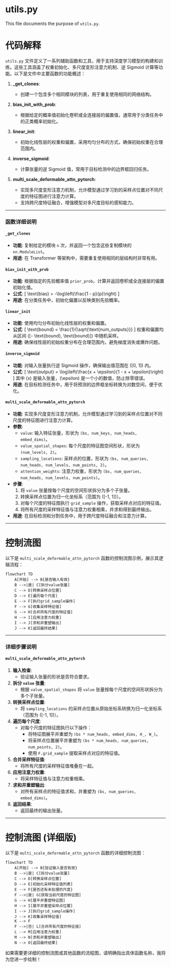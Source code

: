 # utils.py

This file documents the purpose of `utils.py`.

# 代码解释

`utils.py` 文件定义了一系列辅助函数和工具，用于支持深度学习模型的构建和训练。这些工具涵盖了权重初始化、多尺度变形注意力机制、逆 Sigmoid 计算等功能。以下是文件中主要函数的功能概述：

1. **_get_clones**:
   - 创建一个包含多个相同模块的列表，用于重复使用相同的网络结构。

2. **bias_init_with_prob**:
   - 根据给定的概率值初始化卷积或全连接层的偏置值，通常用于分类任务中的正类概率初始化。

3. **linear_init**:
   - 初始化线性层的权重和偏置，采用均匀分布的方式，确保初始权重在合理范围内。

4. **inverse_sigmoid**:
   - 计算张量的逆 Sigmoid 值，常用于目标检测中的边界框回归任务。

5. **multi_scale_deformable_attn_pytorch**:
   - 实现多尺度变形注意力机制，允许模型通过学习到的采样点位置对不同尺度的特征图进行注意力计算。
   - 支持跨尺度特征融合，增强模型对多尺度目标的感知能力。

---

### 函数详细说明

#### `_get_clones`
- **功能**: 复制给定的模块 `n` 次，并返回一个包含这些复制模块的 `nn.ModuleList`。
- **用途**: 在 Transformer 等架构中，需要重复使用相同的层结构时非常有用。

#### `bias_init_with_prob`
- **功能**: 根据指定的先验概率值 `prior_prob`，计算并返回卷积或全连接层的偏置初始化值。
- **公式**: 
  \[
  \text{bias} = -\log\left(\frac{1 - p}{p}\right)
  \]
- **用途**: 在分类任务中，初始化偏置以反映类别先验概率。

#### `linear_init`
- **功能**: 使用均匀分布初始化线性层的权重和偏置。
- **公式**: 
  \[
  \text{bound} = \frac{1}{\sqrt{\text{num_outputs}}}
  \]
  权重和偏置均从区间 \([- \text{bound}, \text{bound}]\) 中随机采样。
- **用途**: 确保线性层的初始权重分布在合理范围内，避免梯度消失或爆炸问题。

#### `inverse_sigmoid`
- **功能**: 对输入张量执行逆 Sigmoid 操作，确保输出值范围在 \([0, 1]\) 内。
- **公式**: 
  \[
  \text{output} = \log\left(\frac{x + \epsilon}{1 - x + \epsilon}\right)
  \]
  其中 \(x\) 是输入张量，\(\epsilon\) 是一个小的数值，防止除零错误。
- **用途**: 在目标检测任务中，用于将预测的边界框坐标转换为对数空间，便于优化。

#### `multi_scale_deformable_attn_pytorch`
- **功能**: 实现多尺度变形注意力机制，允许模型通过学习到的采样点位置对不同尺度的特征图进行注意力计算。
- **参数**:
  - `value`: 输入特征张量，形状为 `(bs, num_keys, num_heads, embed_dims)`。
  - `value_spatial_shapes`: 每个尺度的特征图空间形状，形状为 `(num_levels, 2)`。
  - `sampling_locations`: 采样点的位置，形状为 `(bs, num_queries, num_heads, num_levels, num_points, 2)`。
  - `attention_weights`: 注意力权重，形状为 `(bs, num_queries, num_heads, num_levels, num_points)`。
- **步骤**:
  1. 将 `value` 张量按每个尺度的空间形状拆分为多个子张量。
  2. 转换采样点位置为归一化坐标系（范围为 \([-1, 1]\)）。
  3. 对每个尺度的特征图执行 `grid_sample` 操作，获取采样点对应的特征值。
  4. 将所有尺度的采样特征值与注意力权重相乘，并求和得到最终输出。
- **用途**: 在目标检测和分割任务中，用于跨尺度特征融合和注意力计算。

---

# 控制流图

以下是 `multi_scale_deformable_attn_pytorch` 函数的控制流图示例，展示其逻辑流程：

```mermaid
flowchart TD
    A[开始] --> B{是否输入有效}
    B -->|是| C[拆分value张量]
    C --> D[转换采样点位置]
    D --> E[遍历每个尺度]
    E --> F[执行grid_sample操作]
    F --> G[收集采样特征值]
    G --> H[合并所有尺度的特征值]
    H --> I[应用注意力权重]
    I --> J[求和并重塑输出]
    J --> K[返回最终结果]
```

---

### 详细步骤说明

#### `multi_scale_deformable_attn_pytorch`
1. **输入检查**:
   - 验证输入张量的形状是否符合要求。
2. **拆分 `value` 张量**:
   - 根据 `value_spatial_shapes` 将 `value` 张量按每个尺度的空间形状拆分为多个子张量。
3. **转换采样点位置**:
   - 将 `sampling_locations` 的采样点位置从原始坐标系转换为归一化坐标系（范围为 \([-1, 1]\)）。
4. **遍历每个尺度**:
   - 对每个尺度的特征图执行以下操作：
     - 将特征图展平并重塑为 `(bs * num_heads, embed_dims, H_, W_)`。
     - 将采样点位置展平并重塑为 `(bs * num_heads, num_queries, num_points, 2)`。
     - 使用 `F.grid_sample` 提取采样点对应的特征值。
5. **合并采样特征值**:
   - 将所有尺度的采样特征值堆叠在一起。
6. **应用注意力权重**:
   - 将采样特征值与注意力权重相乘。
7. **求和并重塑输出**:
   - 对所有采样点的特征值求和，并重塑为 `(bs, num_queries, embed_dims)`。
8. **返回结果**:
   - 返回最终的输出张量。

---

# 控制流图 (详细版)

以下是 `multi_scale_deformable_attn_pytorch` 函数的详细控制流图：

```mermaid
flowchart TD
    A[开始] --> B{验证输入是否有效}
    B -->|是| C[拆分value张量]
    C --> D[转换采样点位置]
    D --> E[初始化采样特征值列表]
    E --> F{是否还有未处理的尺度}
    F -->|是| G[获取当前尺度的特征图]
    G --> H[展平并重塑特征图]
    H --> I[展平并重塑采样点位置]
    I --> J[执行grid_sample操作]
    J --> K[收集采样特征值]
    K --> F
    F -->|否| L[合并所有尺度的特征值]
    L --> M[应用注意力权重]
    M --> N[求和并重塑输出]
    N --> O[返回最终结果]
```

如果需要更详细的控制流图或其他函数的流程图，请明确指出具体函数名称，我将为您进一步绘制！